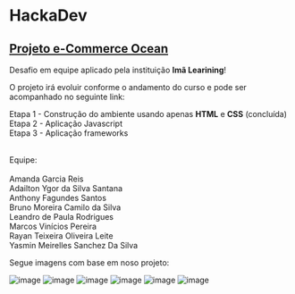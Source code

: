# HackaDev

## [Projeto e-Commerce Ocean](https://hackadev-ocean.netlify.app/)

Desafio em equipe aplicado pela instituição <b>Imã Learining</b>!

O projeto irá evoluir conforme o andamento do curso e pode ser acompanhado no seguinte link: <br />


Etapa 1 - Construção do ambiente usando apenas <b>HTML</b> e <b>CSS</b> (concluída) <br />
Etapa 2 - Aplicação Javascript <br />
Etapa 3 - Aplicação frameworks <br />

<br />
Equipe: <br /><br />
          Amanda Garcia Reis <br />
          Adailton Ygor da Silva Santana <br />
          Anthony Fagundes Santos <br />
          Bruno Moreira Camilo da Silva <br />
          Leandro de Paula Rodrigues <br />
          Marcos Vinícios Pereira <br />
          Rayan Teixeira Oliveira Leite <br />
          Yasmin Meirelles Sanchez Da Silva <br />        
          
          
Segue imagens com base em noso projeto:

![image](https://user-images.githubusercontent.com/104847461/182048245-ebd2e73f-a6b0-414a-95c3-406541e2331e.png)
![image](https://user-images.githubusercontent.com/104847461/182048264-61e66c3b-dc02-419b-8763-c0f728b5ae24.png)
![image](https://user-images.githubusercontent.com/104847461/182048356-c864c629-5915-4e21-9ae7-3abfa9fad166.png)
![image](https://user-images.githubusercontent.com/104847461/182048295-95837ebb-a968-4359-aa1d-1a39953cd33d.png)
![image](https://user-images.githubusercontent.com/104847461/182048312-638bde6f-68e2-4153-9748-c95cddab559a.png)
![image](https://user-images.githubusercontent.com/104847461/182048522-4ca4fab5-e532-4db0-925a-e6f21e01cf50.png)
